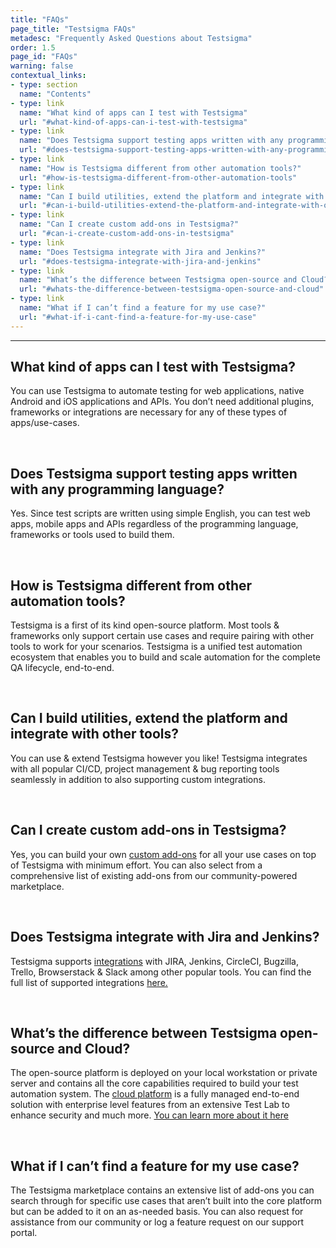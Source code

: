 ```yaml
---
title: "FAQs"
page_title: "Testsigma FAQs"
metadesc: "Frequently Asked Questions about Testsigma"
order: 1.5
page_id: "FAQs"
warning: false
contextual_links:
- type: section
  name: "Contents"
- type: link
  name: "What kind of apps can I test with Testsigma"
  url: "#what-kind-of-apps-can-i-test-with-testsigma"
- type: link
  name: "Does Testsigma support testing apps written with any programming language?"
  url: "#does-testsigma-support-testing-apps-written-with-any-programming-language"
- type: link
  name: "How is Testsigma different from other automation tools?"
  url: "#how-is-testsigma-different-from-other-automation-tools"
- type: link
  name: "Can I build utilities, extend the platform and integrate with other tools?"
  url: "#can-i-build-utilities-extend-the-platform-and-integrate-with-other-tools"
- type: link
  name: "Can I create custom add-ons in Testsigma?"
  url: "#can-i-create-custom-add-ons-in-testsigma"
- type: link
  name: "Does Testsigma integrate with Jira and Jenkins?"
  url: "#does-testsigma-integrate-with-jira-and-jenkins"
- type: link
  name: "What’s the difference between Testsigma open-source and Cloud?"
  url: "#whats-the-difference-between-testsigma-open-source-and-cloud"
- type: link
  name: "What if I can’t find a feature for my use case?"
  url: "#what-if-i-cant-find-a-feature-for-my-use-case"
---
```


---

## **What kind of apps can I test with Testsigma?** 
You can use Testsigma to automate testing for web applications, native Android and iOS applications and APIs. You don’t need additional plugins, frameworks or integrations are necessary for any of these types of apps/use-cases.

&emsp;
## **Does Testsigma support testing apps written with any programming language?** 
Yes. Since test scripts are written using simple English, you can test web apps, mobile apps and APIs regardless of the programming language, frameworks or tools used to build them. 

&emsp;
## **How is Testsigma different from other automation tools?**
Testsigma is a first of its kind open-source platform. Most tools & frameworks only support certain use cases and require pairing with other tools to work for your scenarios. Testsigma is a unified test automation ecosystem that enables you to build and scale automation for the complete QA lifecycle, end-to-end.

&emsp;
## **Can I build utilities, extend the platform and integrate with other tools?**
You can use & extend Testsigma however you like! Testsigma integrates with all popular CI/CD, project management & bug reporting tools seamlessly in addition to also supporting custom integrations.

&emsp;

## **Can I create custom add-ons in Testsigma?**
Yes, you can build your own [custom add-ons](https://testsigma.com/docs/addons/what-is-an-addon/) for all your use cases on top of Testsigma with minimum effort. You can also select from a comprehensive list of existing add-ons from our community-powered marketplace. 

&emsp;

## **Does Testsigma integrate with Jira and Jenkins?**
Testsigma supports [integrations](https://testsigma.com/docs/desired-capabilities/add-chrome-extension/) with JIRA, Jenkins, CircleCI, Bugzilla, Trello, Browserstack & Slack among other popular tools. You can find the full list of supported integrations [here.](https://testsigma.com/docs/desired-capabilities/add-chrome-extension/)

&emsp;

## **What’s the difference between Testsigma open-source and Cloud?**
The open-source platform is deployed on your local workstation or private server and contains all the core capabilities required to build your test automation system. 
The [cloud platform](https://testsigma.com/signup) is a fully managed end-to-end solution with enterprise level features from an extensive Test Lab to enhance security and much more. [You can learn more about it here](https://testsigma.com/docs/getting-started/testsigma-community-cloud/)

&emsp;

## **What if I can’t find a feature for my use case?**
The Testsigma marketplace contains an extensive list of add-ons you can search through for specific use cases that aren’t built into the core platform but can be added to it on an as-needed basis. You can also request for assistance from our community or log a feature request on our support portal.








